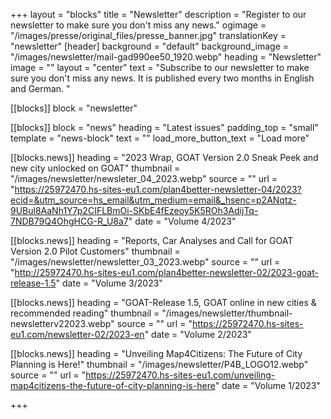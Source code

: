 +++
layout = "blocks"
title = "Newsletter"
description = "Register to our newsletter to make sure you don't miss any news."
ogimage = "/images/presse/original_files/presse_banner.jpg"
translationKey = "newsletter"
[header]
background = "default"
background_image = "/images/newsletter/mail-gad990ee50_1920.webp"
heading = "Newsletter"
image = ""
layout = "center"
text = "Subscribe to our newsletter to make sure you don't miss any news. It is published every two months in English and German. "

[[blocks]]
block = "newsletter"

[[blocks]]
block = "news"
heading = "Latest issues"
padding_top = "small"
template = "news-block"
text = ""
load_more_button_text = "Load more"

[[blocks.news]]
heading = "2023 Wrap, GOAT Version 2.0 Sneak Peek and new city unlocked on GOAT"
thumbnail = "/images/newsletter/newsleter_04_2023.webp"
source = ""
url = "https://25972470.hs-sites-eu1.com/plan4better-newsletter-04/2023?ecid=&utm_source=hs_email&utm_medium=email&_hsenc=p2ANqtz-9UBul8AaNh1Y7p2CIFLBmOi-SKbE4fEzeoy5K5ROh3AdijTq-7NDB79Q4OhgHCG-R_U8a7"
date = "Volume 4/2023"

[[blocks.news]]
heading = "Reports, Car Analyses and Call for GOAT Version 2.0 Pilot Customers"
thumbnail = "/images/newsletter/newsletter_03_2023.webp"
source = ""
url = "http://25972470.hs-sites-eu1.com/plan4better-newsletter-02/2023-goat-release-1.5"
date = "Volume 3/2023"

[[blocks.news]]
heading = "GOAT-Release 1.5, GOAT online in new cities & recommended reading"
thumbnail = "/images/newsletter/thumbnail-newsletterv22023.webp"
source = ""
url = "https://25972470.hs-sites-eu1.com/newsletter-02/2023-en"
date = "Volume 2/2023"

[[blocks.news]]
heading = "Unveiling Map4Citizens: The Future of City Planning is Here!"
thumbnail = "/images/newsletter/P4B_LOGO12.webp"
source = ""
url = "https://25972470.hs-sites-eu1.com/unveiling-map4citizens-the-future-of-city-planning-is-here"
date = "Volume 1/2023"






+++




